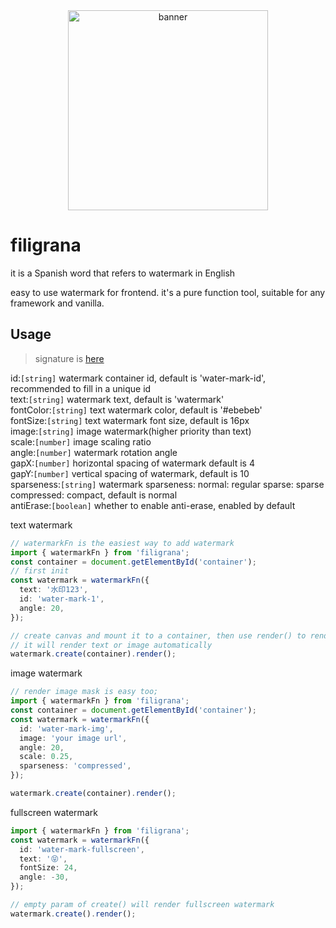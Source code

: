 <div align="center">
    <img src="https://ciro.club/statics/images/icons/1698646388_2OHZGhOqF2_RefOSY1BXJ.svg" style="width: 320px" alt="banner" />
  </div>
  
# filigrana

it is a Spanish word that refers to watermark in English

easy to use watermark for frontend. it's a pure function tool, suitable for any framework and vanilla.

## Usage

> signature is [here](./types.d.ts)

id:`[string]` watermark container id, default is 'water-mark-id', recommended to fill in a unique id  
text:`[string]` watermark text, default is 'watermark'  
fontColor:`[string]` text watermark color, default is '#ebebeb'  
fontSize:`[string]` text watermark font size, default is 16px  
image:`[string]` image watermark(higher priority than text)  
scale:`[number]` image scaling ratio  
angle:`[number]` watermark rotation angle  
gapX:`[number]` horizontal spacing of watermark default is 4  
gapY:`[number]` vertical spacing of watermark, default is 10  
sparseness:`[string]` watermark sparseness: normal: regular sparse: sparse compressed: compact, default is normal  
antiErase:`[boolean]` whether to enable anti-erase, enabled by default

text watermark

```typescript
// watermarkFn is the easiest way to add watermark
import { watermarkFn } from 'filigrana';
const container = document.getElementById('container');
// first init
const watermark = watermarkFn({
  text: '水印123',
  id: 'water-mark-1',
  angle: 20,
});

// create canvas and mount it to a container, then use render() to render content,
// it will render text or image automatically
watermark.create(container).render();
```

image watermark

```typescript
// render image mask is easy too;
import { watermarkFn } from 'filigrana';
const container = document.getElementById('container');
const watermark = watermarkFn({
  id: 'water-mark-img',
  image: 'your image url',
  angle: 20,
  scale: 0.25,
  sparseness: 'compressed',
});

watermark.create(container).render();
```

fullscreen watermark

```typescript
import { watermarkFn } from 'filigrana';
const watermark = watermarkFn({
  id: 'water-mark-fullscreen',
  text: '😝',
  fontSize: 24,
  angle: -30,
});

// empty param of create() will render fullscreen watermark
watermark.create().render();
```
